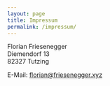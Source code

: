```yaml
---
layout: page
title: Impressum
permalink: /impressum/
---
```


Florian Friesenegger<br>
Diemendorf 13<br>
82327 Tutzing<br>

E-Mail: [florian@friesenegger.xyz](mailto:florian@friesenegger.xyz)
